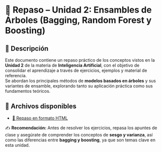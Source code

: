 # 🧠 Repaso – Unidad 2: Ensambles de Árboles (Bagging, Random Forest y Boosting)

## 📘 Descripción  
Este documento contiene un repaso práctico de los conceptos vistos en la **Unidad 2** de la materia de **Inteligencia Artificial**, con el objetivo de consolidar el aprendizaje a través de ejercicios, ejemplos y material de referencia.  
Se abordan los principales métodos de **modelos basados en árboles** y sus variantes de ensamble, explorando tanto su aplicación práctica como sus fundamentos teóricos.

## 📁 Archivos disponibles  
- [📄 Repaso en formato HTML](./Unidad%2.html)  

✍️ **Recomendación:** Antes de resolver los ejercicios, repasa los apuntes de clase y asegúrate de comprender los conceptos de **sesgo y varianza**, así como las diferencias entre **bagging y boosting**, ya que son temas clave en esta unidad.
